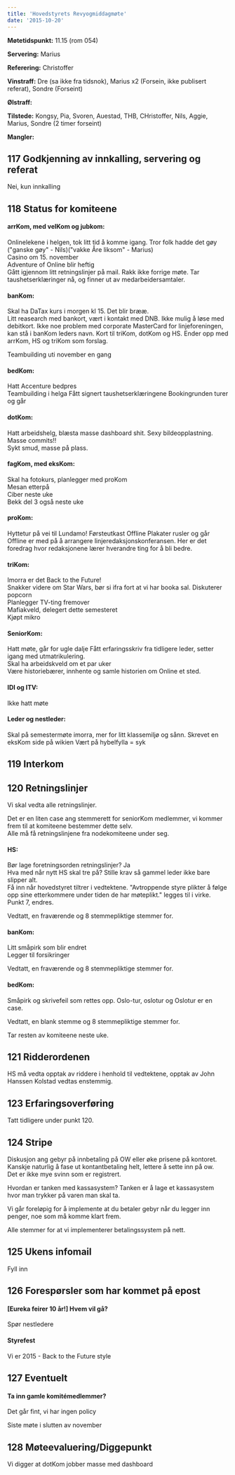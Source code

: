 ```yaml
---
title: 'Hovedstyrets Revyogmiddagmøte'
date: '2015-10-20'
---
```


**Møtetidspunkt:** 11.15 (rom 054)

**Servering:** Marius

**Referering:** Christoffer

**Vinstraff:** Dre (sa ikke fra tidsnok), Marius x2 (Forsein, ikke publisert referat), Sondre (Forseint)

**Ølstraff:** 

**Tilstede:** Kongsy, Pia, Svoren, Auestad, THB, CHristoffer, Nils, Aggie, Marius, Sondre (2 timer forseint)
 
**Mangler:** 

## 117 Godkjenning av innkalling, servering og referat  

Nei, kun innkalling

## 118 Status for komiteene  

#### arrKom, med velKom og jubkom: 

Onlinelekene i helgen, tok litt tid å komme igang. Tror folk hadde det gøy ("ganske gøy" - Nils)("vakke Åre liksom" - Marius)    
Casino om 15. november        
Adventure of Online blir heftig    
Gått igjennom litt retningslinjer på mail. Rakk ikke forrige møte. Tar taushetserklæringer nå, og finner ut av medarbeidersamtaler. 

#### banKom:  

Skal ha DaTax kurs i morgen kl 15. Det blir brææ.    
Litt reasearch med bankort, vært i kontakt med DNB. Ikke mulig å løse med debitkort. Ikke noe problem med corporate MasterCard for linjeforeningen, kan stå i banKom leders navn. Kort til triKom, dotKom og HS.
Ender opp med arrKom, HS og triKom som forslag.    

Teambuilding uti november en gang

#### bedKom: 

Hatt Accenture bedpres    
Teambuilding i helga
Fått signert taushetserklæringene
Bookingrunden turer og går

#### dotKom:

Hatt arbeidshelg, blæsta masse dashboard shit. Sexy bildeopplastning. Masse commits!!    
Sykt smud, masse på plass. 

#### fagKom, med eksKom:
Skal ha fotokurs, planlegger med proKom    
Mesan etterpå    
Ciber neste uke    
Bekk del 3 også neste uke    

#### proKom:  

Hyttetur på vei til Lundamo!
Førsteutkast Offline
Plakater rusler og går
Offline er med på å arrangere linjeredaksjonskonferansen. Her er det foredrag hvor redaksjonene lærer hverandre ting for å bli bedre.

#### triKom:

Imorra er det Back to the Future!    
Snakker videre om Star Wars, bør si ifra fort at vi har booka sal. 
Diskuterer popcorn    
Planlegger TV-ting fremover    
Mafiakveld, delegert dette semesteret    
Kjøpt mikro

#### SeniorKom:
Hatt møte, går for ugle dalje
Fått erfaringsskriv fra tidligere leder, setter igang med utmatrikulering.    
Skal ha arbeidskveld om et par uker    
Være historiebærer, innhente og samle historien om Online et sted. 

#### IDI og ITV:
Ikke hatt møte

#### Leder og nestleder:  
Skal på semestermøte imorra, mer for litt klassemiljø og sånn. 
Skrevet en eksKom side på wikien
Vært på hybelfylla = syk

## 119 Interkom  

## 120 Retningslinjer

Vi skal vedta alle retningslinjer.    

Det er en liten case ang stemmerett for seniorKom medlemmer, vi kommer frem til at komiteene bestemmer dette selv.    
Alle må få retningslinjene fra nodekomiteene under seg. 

#### HS:
Bør lage foretningsorden retningslinjer? Ja     
Hva med når nytt HS skal tre på? Stille krav så gammel leder ikke bare slipper alt.    
Få inn når hovedstyret tiltrer i vedtektene.
"Avtroppende styre plikter å følge opp sine etterkommere under tiden de har møteplikt." legges til i virke.     
Punkt 7, endres.    
    
Vedtatt, en fraværende og 8 stemmepliktige stemmer for.

#### banKom: 

Litt småpirk som blir endret    
Legger til forsikringer    
    
Vedtatt, en fraværende og 8 stemmepliktige stemmer for.

#### bedKom: 

Småpirk og skrivefeil som rettes opp. Oslo-tur, oslotur og Oslotur er en case.     
    
Vedtatt, en blank stemme og 8 stemmepliktige stemmer for.
    
    
Tar resten av komiteene neste uke. 

## 121 Ridderordenen

HS må vedta opptak av riddere i henhold til vedtektene,
opptak av John Hanssen Kolstad vedtas enstemmig.

## 123 Erfaringsoverføring

Tatt tidligere under punkt 120.

## 124 Stripe

Diskusjon ang gebyr på innbetaling på OW eller øke prisene på kontoret.     
Kanskje naturlig å fase ut kontantbetaling helt, lettere å sette inn på ow.     
Det er ikke mye svinn som er registrert.     
    
Hvordan er tanken med kassasystem? Tanken er å lage et kassasystem hvor man trykker på varen man skal ta.    
    
Vi går foreløpig for å implemente at du betaler gebyr når du legger inn penger, noe som må komme klart frem.     
    
Alle stemmer for at vi implementerer betalingssystem på nett. 

## 125 Ukens infomail

Fyll inn

## 126 Forespørsler som har kommet på epost  

#### [Eureka feirer 10 år!]  Hvem vil gå?  
Spør nestledere

#### Styrefest
Vi er 2015 - Back to the Future style

## 127 Eventuelt 

#### Ta inn gamle komitémedlemmer?
Det går fint, vi har ingen policy

Siste møte i slutten av november

## 128 Møteevaluering/Diggepunkt
Vi digger at dotKom jobber masse med dashboard
